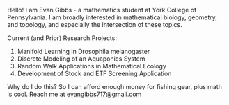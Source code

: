 Hello! I am Evan Gibbs - a mathematics student at York College of Pennsylvania.
I am broadly interested in mathematical biology, geometry, and topology, and especially the intersection of these topics.

Current (and Prior) Research Projects:
1. Manifold Learning in Drosophila melanogaster
2. Discrete Modeling of an Aquaponics System
3. Random Walk Applications in Mathematical Ecology
4. Development of Stock and ETF Screening Application

Why do I do this? So I can afford enough money for fishing gear, plus math is cool.
Reach me at evangibbs717@gmail.com
